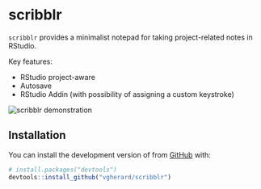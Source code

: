
<!-- README.md is generated from README.Rmd. Please edit that file -->

# scribblr

<!-- badges: start -->
<!-- badges: end -->

`scribblr` provides a minimalist notepad for taking project-related
notes in RStudio.

Key features:

-   RStudio project-aware
-   Autosave
-   RStudio Addin (with possibility of assigning a custom keystroke)

![scribblr
demonstration](https://raw.githubusercontent.com/vgherard/scribblr/master/img/scribblr.gif)

## Installation

You can install the development version of from
[GitHub](https://github.com/) with:

``` r
# install.packages("devtools")
devtools::install_github("vgherard/scribblr")
```
